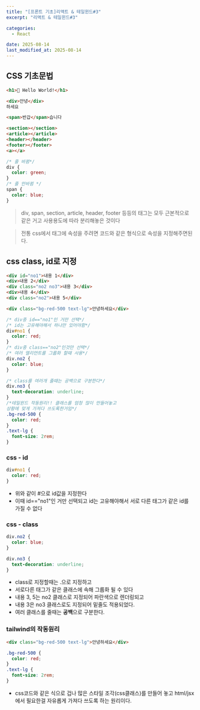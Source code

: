 ```yaml
---
title: "[프론트 기초]리액트 & 테일윈드#3"
excerpt: "리액트 & 테일윈드#3"

categories:
  - React

date: 2025-08-14
last_modified_at: 2025-08-14
---
```


## CSS 기초문법

```html
<h1>👋 Hello World!</h1>

<div>안녕</div>
하세요

<span>반갑</span>습니다

<section></section>
<article></article>
<header></header>
<footer></footer>
<a></a>
```

```css
/* 줄 바뀜*/
div {
  color: green;
}
/* 줄 안바뀜 */
span {
  color: blue;
}
```

> div, span, section, article, header, footer 등등의 태그는 모두 근본적으로 같은 거고 사용용도에 따라 분리해놓은 것이다

> 전통 css에서 태그에 속성을 주려면 코드와 같은 형식으로 속성을 지정해주면된다.

## css class, id로 지정

```html
<div id="no1">내용 1</div>
<div>내용 2</div>
<div class="no2 no3">내용 3</div>
<div>내용 4</div>
<div class="no2">내용 5</div>

<div class="bg-red-500 text-lg">안녕하세요</div>
```

```css
/* div중 id=="no1"인 거만 선택*/
/* id는 고유해야해서 하나만 있어야함*/
div#no1 {
  color: red;
}
/* div중 class=="no2"인것만 선택*/
/* 여러 엘리먼트를 그룹화 할때 사용*/
div.no2 {
  color: blue;
}

/* class를 여러개 줄때는 공백으로 구분한다*/
div.no3 {
  text-decoration: underline;
}
/*테일윈드 작동원리!! 클래스를 엄청 많이 만들어놓고 
상황에 맞게 가져다 쓰도록한거임*/
.bg-red-500 {
  color: red;
}
.text-lg {
  font-size: 2rem;
}
```

### css - id

```css
div#no1 {
  color: red;
}
```

- 위와 같이 #으로 id값을 지정한다
- 이때 id=="no1"인 거만 선택되고 id는 고유해야해서 서로 다른 태그가 같은 id를 가질 수 없다

### css - class

```css
div.no2 {
  color: blue;
}

div.no3 {
  text-decoration: underline;
}
```

- class로 지정할때는 .으로 지정하고
- 서로다른 태그가 같은 클래스에 속해 그룹화 될 수 있다
- 내용 3, 5는 no2 클래스로 지정되어 파란색으로 렌더링되고
- 내용 3은 no3 클래스로도 지정되어 밑줄도 적용되었다.
- 여러 클래스를 줄때는 **공백**으로 구분한다.

### tailwind의 작동원리

```html
<div class="bg-red-500 text-lg">안녕하세요</div>
```

```css
.bg-red-500 {
  color: red;
}
.text-lg {
  font-size: 2rem;
}
```

- css코드와 같은 식으로 겁나 많은 스타일 조각(css클래스)를 만들어 놓고 html/jsx에서 필요한걸 자유롭게 가져다 쓰도록 하는 원리이다.
